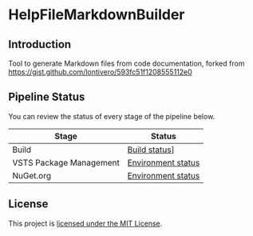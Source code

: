 # HelpFileMarkdownBuilder

## Introduction
Tool to generate Markdown files from code documentation, forked from https://gist.github.com/lontivero/593fc51f1208555112e0

## Pipeline Status

You can review the status of every stage of the pipeline below.

|Stage|Status|
|-|-|
|Build|[Build status](https://bastienperdriau.visualstudio.com/HelpFileMarkdownBuilder/_apis/build/status/HelpFileMarkdownBuilder-Build)]|
|VSTS Package Management|[Environment status](https://bastienperdriau.vsrm.visualstudio.com/_apis/public/Release/badge/88886f02-dd22-45d3-98c2-7caf61f39340/1/1)|
|NuGet.org|[Environment status](https://bastienperdriau.vsrm.visualstudio.com/_apis/public/Release/badge/88886f02-dd22-45d3-98c2-7caf61f39340/1/2)|

## License

This project is [licensed under the MIT License](LICENSE).